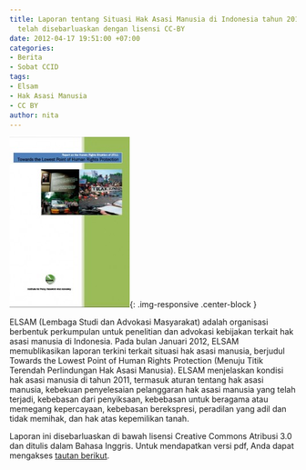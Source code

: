 ```yaml
---
title: Laporan tentang Situasi Hak Asasi Manusia di Indonesia tahun 2011 dari ELSAM
  telah disebarluaskan dengan lisensi CC-BY
date: 2012-04-17 19:51:00 +07:00
categories:
- Berita
- Sobat CCID
tags:
- Elsam
- Hak Asasi Manusia
- CC BY
author: nita
---
```


![elsam-211x300.jpg](/uploads/elsam-211x300.jpg){: .img-responsive .center-block }

ELSAM (Lembaga Studi dan Advokasi Masyarakat) adalah organisasi berbentuk perkumpulan untuk penelitian dan advokasi kebijakan terkait hak asasi manusia di Indonesia. Pada bulan Januari 2012, ELSAM memublikasikan laporan terkini terkait situasi hak asasi manusia, berjudul Towards the Lowest Point of Human Rights Protection (Menuju Titik Terendah Perlindungan Hak Asasi Manusia). ELSAM menjelaskan kondisi hak asasi manusia di tahun 2011, termasuk aturan tentang hak asasi manusia, kebekuan penyelesaian pelanggaran hak asasi manusia yang telah terjadi, kebebasan dari penyiksaan, kebebasan untuk beragama atau memegang kepercayaan, kebebasan berekspresi, peradilan yang adil dan tidak memihak, dan hak atas kepemilikan tanah.

Laporan ini disebarluaskan di bawah lisensi Creative Commons Atribusi 3.0 dan ditulis dalam Bahasa Inggris. Untuk mendapatkan versi pdf, Anda dapat mengakses [tautan berikut](http://elsam.or.id/downloads/1334573106_Human_Rights_Report_2011-Final.pdf).